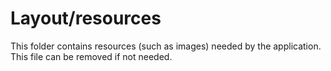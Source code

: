 # Layout/resources

This folder contains resources (such as images) needed by the application. This file can
be removed if not needed.
